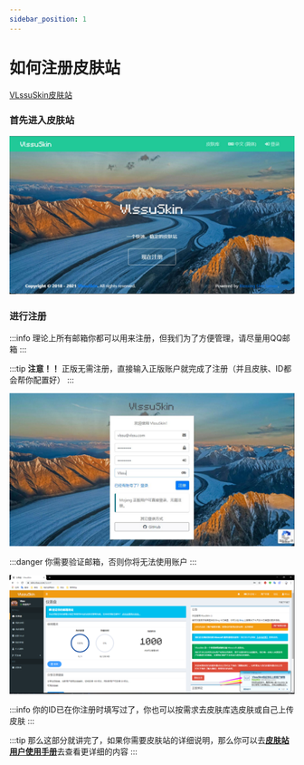 ```yaml
---
sidebar_position: 1
---
```


# 如何注册皮肤站

[VLssuSkin皮肤站](https://skin.vlssu.com)

### 首先进入皮肤站

![An image](./img/tm1.jpg)

### 进行注册

:::info
理论上所有邮箱你都可以用来注册，但我们为了方便管理，请尽量用QQ邮箱
:::

:::tip
**注意！！** 正版无需注册，直接输入正版账户就完成了注册（并且皮肤、ID都会帮你配置好）
:::

![An image](./img/tm2.jpg)

:::danger
你需要验证邮箱，否则你将无法使用账户
:::

![An image](./img/tm3.jpg)

:::info
你的ID已在你注册时填写过了，你也可以按需求去皮肤库选皮肤或自己上传皮肤
:::

:::tip
那么这部分就讲完了，如果你需要皮肤站的详细说明，那么你可以去[**皮肤站用户使用手册**](https://skin.vlssu.com/manual/)去查看更详细的内容
:::
